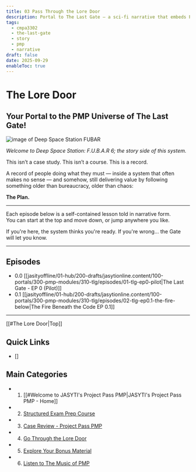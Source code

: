 ```yaml
---
title: 03 Pass Through the Lore Door
description: Portal to The Last Gate — a sci-fi narrative that embeds PMP principles into story form.
tags:
  - cmpa3302
  - the-last-gate
  - story
  - pmp
  - narrative
draft: false
date: 2025-09-29
enableToc: true
---
```


# The Lore Door  
## Your Portal to the PMP Universe of The Last Gate!
![image of Deep Space Station FUBAR](jasytionline.github.io/assets/images/tlg/fubar6.png)

*Welcome to Deep Space Station: F.U.B.A.R 6; the story side of this system.*

This isn’t a case study. This isn’t a course. This is a record.

A record of people doing what they must — inside a system that often makes no sense — and somehow, still delivering value by following something older than bureaucracy, older than chaos:

**The Plan.**

---

Each episode below is a self-contained lesson told in narrative form.  
You can start at the top and move down, or jump anywhere you like.

If you're here, the system thinks you're ready. If you're wrong... the Gate will let you know.

---

## Episodes

- 0.0 [[jasityoffline/01-hub/200-drafts/jasytionline.content/100-portals/300-pmp-modules/310-tlg/episodes/01-tlg-ep0-pilot|The Last Gate - EP 0 (Pilot)]]
- 0.1 [[jasityoffline/01-hub/200-drafts/jasytionline.content/100-portals/300-pmp-modules/310-tlg/episodes/02-tlg-ep0.1-the-fire-below|The Fire Beneath the Code EP 0.1]]

---
[[#The Lore Door|Top]]

## Quick Links
- []
##  Main Categories
- 1. [[#Welcome to JASYTI's Project Pass PMP|JASYTI's Project Pass PMP - Home]]
- 2. [Structured Exam Prep Course](10-Exam%20Prep%20Course/index.md)
- 3. [Case Review - Project Pass PMP](20-case-study/10-project-management-plan/index.md)
- 4. [Go Through the Lore Door](30-the-lore-door/index.md)
- 5. [Explore Your Bonus Material](50-bonus/index.md)
- 6. [Listen to The Music of PMP](60-music/Index.md)





